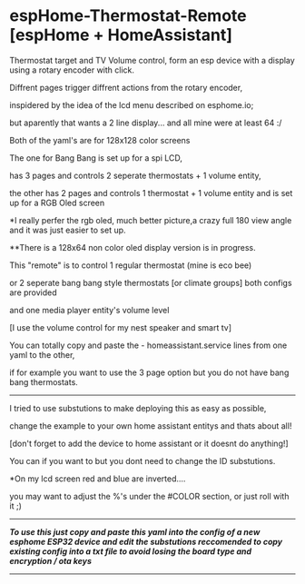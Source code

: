 # espHome-Thermostat-Remote [espHome + HomeAssistant]
Thermostat target and TV Volume control,
form an esp device with a display using a rotary encoder with click.



Diffrent pages trigger diffrent actions from the rotary encoder,

inspidered by the idea of the lcd menu described on esphome.io;

but aparently that wants a 2 line display... and all mine were at least 64 :/



Both of the yaml's are for 128x128 color screens 

The one for Bang Bang is set up for a spi LCD,

has 3 pages and controls 2 seperate thermostats + 1 volume entity, 

the other has 2 pages and controls 1 thermostat + 1 volume entity and is set up for a RGB Oled screen

*I really perfer the rgb oled, much better picture,a crazy full 180 view angle and it was just easier to set up. 

**There is a 128x64 non color oled display version is in progress.



This "remote" is to control 1 regular thermostat (mine is eco bee)

or 2 seperate bang bang style thermostats [or climate groups] both configs are provided

and one media player entity's volume level 

[I use the volume control for my nest speaker and smart tv]

You can totally copy and paste the - homeassistant.service lines from one yaml to the other, 

if for example you want to use the 3 page option but you do not have bang bang thermostats.


______________________________________________________



I tried to use substutions to make deploying this as easy as possible, 

change the example to your own home assistant entitys and thats about all!

[don't forget to add the device to home assistant or it doesnt do anything!]

You can if you want to but you dont need to change the ID substutions.

*On my lcd screen red and blue are inverted.... 

you may want to adjust the %'s under the #COLOR section, or just roll with it ;)


______________________________________________________
***To use this just copy and paste this yaml into the config of a new esphome ESP32 device and edit the substutions reccomended to copy existing config into a txt file 
to avoid losing the board type and encryption / ota keys***
________________________________________________________
